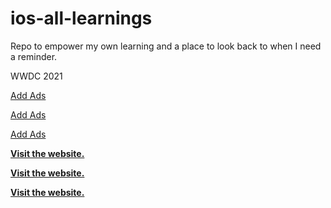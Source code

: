 # ios-all-learnings
Repo to empower my own learning and a place to look back to when I need a reminder.


WWDC 2021



[Add Ads](../blob/main/AddAds.md)

[Add Ads](https://github.com/CongL3/ios-all-learnings/blob/main/AddAds.md) 

[Add Ads](AddAds.md)



[**Visit the website.**](https://github.com/CongL3/ios-all-learnings/blob/main/AddAds.md)

[**Visit the website.**](../blob/main/AddAds.md)

[**Visit the website.**](../blob/main/AddAds.md)

